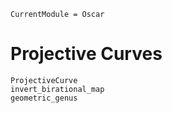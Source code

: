 ```@meta
CurrentModule = Oscar
```

# Projective Curves

```@docs
ProjectiveCurve
invert_birational_map
geometric_genus
```
